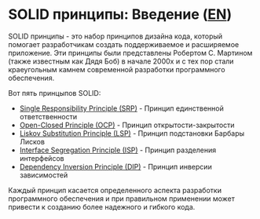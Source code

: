 # SOLID принципы: Введение ([EN](../README.md))

SOLID принципы - это набор принципов дизайна кода, который помогает разработчикам создать поддерживаемое и расширяемое приложение. Эти принципы были представлены Робертом С. Мартином (также известным как Дядя Боб) в начале 2000х и с тех пор стали краеугольным камнем современной разработки программного обеспечения.

Вот пять принцыпов SOLID:
- [Single Responsibility Principle (SRP)](./S/RU/README.md) - Принцип единственной ответственности
- [Open-Closed Principle (OCP)](./O/RU/README.md) - Принцип открытости-закрытости
- [Liskov Substitution Principle (LSP)](./L/RU/README.md) - Принцип подстановки Барбары Лисков
- [Interface Segregation Principle (ISP)](./I/RU/README.md) - Принцип разделения интерфейсов
- [Dependency Inversion Principle (DIP)](./D/RU/README.md) - Принцип инверсии зависимостей

Каждый принцип касается определенного аспекта разработки программного обеспечения и при правильном применении может привести к созданию более надежного и гибкого кода.
